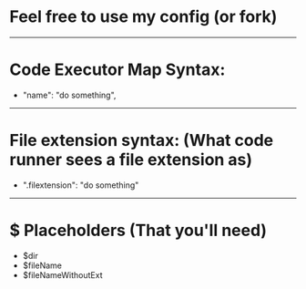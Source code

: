 # Feel free to use my config (or fork)
----------
# Code Executor Map Syntax:
- "name": "do something",
----------
# File extension syntax: (What code runner sees a file extension as)
- ".filextension": "do something"
----------
# $ Placeholders (That you'll need)
- $dir
- $fileName
- $fileNameWithoutExt

